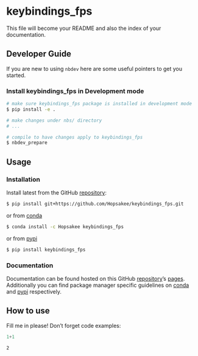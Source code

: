 # keybindings_fps


<!-- WARNING: THIS FILE WAS AUTOGENERATED! DO NOT EDIT! -->

This file will become your README and also the index of your
documentation.

## Developer Guide

If you are new to using `nbdev` here are some useful pointers to get you
started.

### Install keybindings_fps in Development mode

``` sh
# make sure keybindings_fps package is installed in development mode
$ pip install -e .

# make changes under nbs/ directory
# ...

# compile to have changes apply to keybindings_fps
$ nbdev_prepare
```

## Usage

### Installation

Install latest from the GitHub
[repository](https://github.com/Hopsakee/keybindings_fps):

``` sh
$ pip install git+https://github.com/Hopsakee/keybindings_fps.git
```

or from [conda](https://anaconda.org/Hopsakee/keybindings_fps)

``` sh
$ conda install -c Hopsakee keybindings_fps
```

or from [pypi](https://pypi.org/project/keybindings_fps/)

``` sh
$ pip install keybindings_fps
```

### Documentation

Documentation can be found hosted on this GitHub
[repository](https://github.com/Hopsakee/keybindings_fps)’s
[pages](https://Hopsakee.github.io/keybindings_fps/). Additionally you
can find package manager specific guidelines on
[conda](https://anaconda.org/Hopsakee/keybindings_fps) and
[pypi](https://pypi.org/project/keybindings_fps/) respectively.

## How to use

Fill me in please! Don’t forget code examples:

``` python
1+1
```

    2
